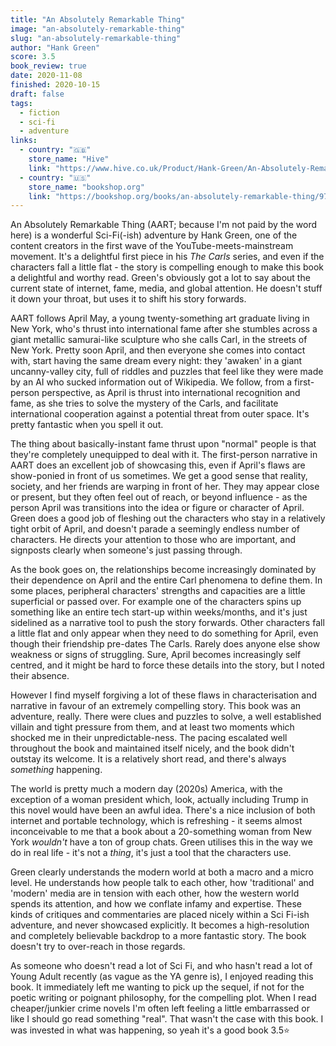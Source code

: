 ```yaml
---
title: "An Absolutely Remarkable Thing"
image: "an-absolutely-remarkable-thing"
slug: "an-absolutely-remarkable-thing"
author: "Hank Green"
score: 3.5
book_review: true
date: 2020-11-08
finished: 2020-10-15
draft: false
tags:
  - fiction
  - sci-fi
  - adventure
links:
  - country: "🇬🇧"
    store_name: "Hive"
    link: "https://www.hive.co.uk/Product/Hank-Green/An-Absolutely-Remarkable-Thing/23676697"
  - country: "🇺🇸"
    store_name: "bookshop.org"
    link: "https://bookshop.org/books/an-absolutely-remarkable-thing/9781524743468"
---
```


An Absolutely Remarkable Thing (AART; because I'm not paid by the word here) is a wonderful Sci-Fi(-ish) adventure by Hank Green, one of the content creators in the first wave of the YouTube-meets-mainstream movement. It's a delightful first piece in his _The Carls_ series, and even if the characters fall a little flat - the story is compelling enough to make this book a delightful and worthy read. Green's obviously got a lot to say about the current state of internet, fame, media, and global attention. He doesn't stuff it down your throat, but uses it to shift his story forwards.

AART follows April May, a young twenty-something art graduate living in New York, who's thrust into international fame after she stumbles across a giant metallic samurai-like sculpture who she calls Carl, in the streets of New York. Pretty soon April, and then everyone she comes into contact with, start having the same dream every night: they 'awaken' in a giant uncanny-valley city, full of riddles and puzzles that feel like they were made by an AI who sucked information out of Wikipedia. We follow, from a first-person perspective, as April is thrust into international recognition and fame, as she tries to solve the mystery of the Carls, and facilitate international cooperation against a potential threat from outer space. It's pretty fantastic when you spell it out.

The thing about basically-instant fame thrust upon "normal" people is that they're completely unequipped to deal with it. The first-person narrative in AART does an excellent job of showcasing this, even if April's flaws are show-ponied in front of us sometimes. We get a good sense that reality, society, and her friends are warping in front of her. They may appear close or present, but they often feel out of reach, or beyond influence - as the person April was transitions into the idea or figure or character of April. Green does a good job of fleshing out the characters who stay in a relatively tight orbit of April, and doesn't parade a seemingly endless number of characters. He directs your attention to those who are important, and signposts clearly when someone's just passing through.

As the book goes on, the relationships become increasingly dominated by their dependence on April and the entire Carl phenomena to define them. In some places, peripheral characters' strengths and capacities are a little superficial or passed over. For example one of the characters spins up something like an entire tech start-up within weeks/months, and it's just sidelined as a narrative tool to push the story forwards. Other characters fall a little flat and only appear when they need to do something for April, even though their friendship pre-dates The Carls. Rarely does anyone else show weakness or signs of struggling. Sure, April becomes increasingly self centred, and it might be hard to force these details into the story, but I noted their absence.

However I find myself forgiving a lot of these flaws in characterisation and narrative in favour of an extremely compelling story. This book was an adventure, really. There were clues and puzzles to solve, a well established villain and tight pressure from them, and at least two moments which shocked me in their unpredictable-ness. The pacing escalated well throughout the book and maintained itself nicely, and the book didn't outstay its welcome. It is a relatively short read, and there's always _something_ happening.

The world is pretty much a modern day (2020s) America, with the exception of a woman president which, look, actually including Trump in this novel would have been an awful idea. There's a nice inclusion of both internet and portable technology, which is refreshing - it seems almost inconceivable to me that a book about a 20-something woman from New York _wouldn't_ have a ton of group chats. Green utilises this in the way we do in real life - it's not a _thing_, it's just a tool that the characters use.

Green clearly understands the modern world at both a macro and a micro level. He understands how people talk to each other, how 'traditional' and 'modern' media are in tension with each other, how the western world spends its attention, and how we conflate infamy and expertise. These kinds of critiques and commentaries are placed nicely within a Sci Fi-ish adventure, and never showcased explicitly. It becomes a high-resolution and completely believable backdrop to a more fantastic story. The book doesn't try to over-reach in those regards.

As someone who doesn't read a lot of Sci Fi, and who hasn't read a lot of Young Adult recently (as vague as the YA genre is), I enjoyed reading this book. It immediately left me wanting to pick up the sequel, if not for the poetic writing or poignant philosophy, for the compelling plot. When I read cheaper/junkier crime novels I'm often left feeling a little embarrassed or like I should go read something "real". That wasn't the case with this book. I was invested in what was happening, so yeah it's a good book 3.5⭐
